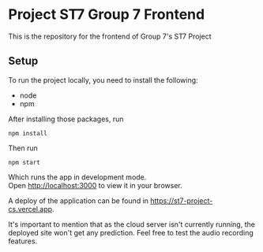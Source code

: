 # Project ST7 Group 7 Frontend 

This is the repository for the frontend of Group 7's ST7 Project

## Setup

To run the project locally, you need to install the following:
- node
- npm

After installing those packages, run

    npm install

Then run

    npm start

Which runs the app in development mode.\
Open [http://localhost:3000](http://localhost:3000) to view it in your browser.

A deploy of the application can be found in https://st7-project-cs.vercel.app. 

It's important to mention that as the cloud server isn't currently running, the deployed site won't get any prediction. Feel free to test the audio recording features.

